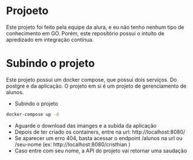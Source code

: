 # Projoeto
Este projeto foi feito pela equipe da alura, e eu não tenho nenhum tipo de conhecimento em GO. Porém, este reposítório possui o intuíto de apredizado em integração contínua.


# Subindo o projeto
Este projeto possui um docker compose, que possui dois serviços. Do postgre e da aplicação. O projeto em si é um projeto de gerenciamento de alunos.
- Subindo o projeto
```bash
docker-compose up -d
```
- Aguarde o download das imanges e a subida da aplicação
- Depois de ter criado os containers, entre na url: http://localhost:8080/
- Se aparecer um erro 404, basta acessar o endpoint /alunos na url ou /seu-nome (ex: http://localhost:8080/cristhian )
- Caso entre com seu nome, a API do projeto vai retornar uma saudação
